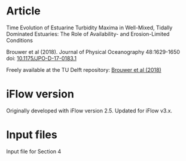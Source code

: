 # Article
Time Evolution of Estuarine Turbidity Maxima in Well-Mixed, Tidally Dominated Estuaries: The Role of Availability- and Erosion-Limited Conditions

Brouwer et al (2018). Journal of Physical Oceanography 48:1629-1650 \
doi: [10.1175/JPO-D-17-0183.1](https://doi.org/10.1175/JPO-D-17-0183.1) 

Freely available at the TU Delft repository: [Brouwer et al (2018)](http://resolver.tudelft.nl/uuid:cec3e8f6-b728-4605-888e-e632272f61d1)

# iFlow version
Originally developed with iFlow version 2.5. Updated for iFlow v3.x.

# Input files  
Input file for Section 4 